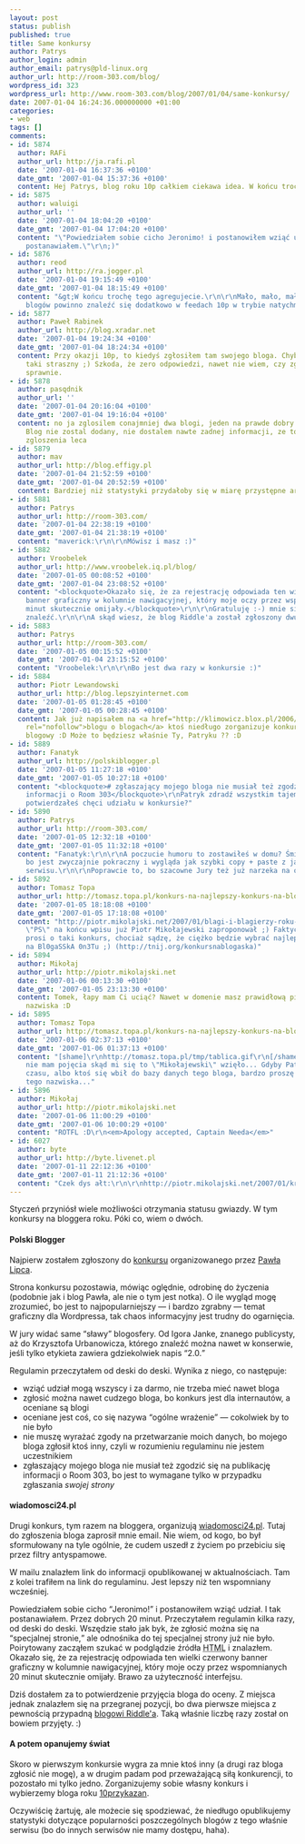 ```yaml
---
layout: post
status: publish
published: true
title: Same konkursy
author: Patrys
author_login: admin
author_email: patrys@pld-linux.org
author_url: http://room-303.com/blog/
wordpress_id: 323
wordpress_url: http://www.room-303.com/blog/2007/01/04/same-konkursy/
date: 2007-01-04 16:24:36.000000000 +01:00
categories:
- web
tags: []
comments:
- id: 5874
  author: RAFi
  author_url: http://ja.rafi.pl
  date: '2007-01-04 16:37:36 +0100'
  date_gmt: '2007-01-04 15:37:36 +0100'
  content: Hej Patrys, blog roku 10p całkiem ciekawa idea. W końcu trochę tego agregujecie.
- id: 5875
  author: waluigi
  author_url: ''
  date: '2007-01-04 18:04:20 +0100'
  date_gmt: '2007-01-04 17:04:20 +0100'
  content: "\"Powiedziałem sobie cicho Jeronimo! i postanowiłem wziąć udział. I tak
    postanawiałem.\"\r\n;)"
- id: 5876
  author: reod
  author_url: http://ra.jogger.pl
  date: '2007-01-04 19:15:49 +0100'
  date_gmt: '2007-01-04 18:15:49 +0100'
  content: "&gt;W końcu trochę tego agregujecie.\r\n\r\nMało, mało, mało. Dziesiatki
    blogów powinno znaleźć się dodatkowo w feedach 10p w trybie natychmiastowym. Dziesiątki..."
- id: 5877
  author: Paweł Rabinek
  author_url: http://blog.xradar.net
  date: '2007-01-04 19:24:34 +0100'
  date_gmt: '2007-01-04 18:24:34 +0100'
  content: Przy okazji 10p, to kiedyś zgłosiłem tam swojego bloga. Chyba nie jest
    taki straszny ;) Szkoda, że zero odpowiedzi, nawet nie wiem, czy zgłoszenie poszło
    sprawnie.
- id: 5878
  author: pasqdnik
  author_url: ''
  date: '2007-01-04 20:16:04 +0100'
  date_gmt: '2007-01-04 19:16:04 +0100'
  content: no ja zglosilem conajmniej dwa blogi, jeden na prawde dobry. Ale nic, zero.
    Blog nie zostal dodany, nie dostalem nawte zadnej informacji, ze to /dev/null
    zgloszenia leca
- id: 5879
  author: mav
  author_url: http://blog.effigy.pl
  date: '2007-01-04 21:52:59 +0100'
  date_gmt: '2007-01-04 20:52:59 +0100'
  content: Bardziej niż statystyki przydałoby się w miarę przystępne archiwum.
- id: 5881
  author: Patrys
  author_url: http://room-303.com/
  date: '2007-01-04 22:38:19 +0100'
  date_gmt: '2007-01-04 21:38:19 +0100'
  content: "maverick:\r\n\r\nMówisz i masz :)"
- id: 5882
  author: Vroobelek
  author_url: http://www.vroobelek.iq.pl/blog/
  date: '2007-01-05 00:08:52 +0100'
  date_gmt: '2007-01-04 23:08:52 +0100'
  content: "<blockquote>Okazało się, że za rejestrację odpowiada ten wielki czerwony
    banner graficzny w kolumnie nawigacyjnej, który moje oczy przez wspomnianych 20
    minut skutecznie omijały.</blockquote>\r\n\r\nGratuluję :-) mnie się nie udało
    znaleźć.\r\n\r\nA skąd wiesz, że blog Riddle'a został zgłoszony dwukrotnie?"
- id: 5883
  author: Patrys
  author_url: http://room-303.com/
  date: '2007-01-05 00:15:52 +0100'
  date_gmt: '2007-01-04 23:15:52 +0100'
  content: "Vroobelek:\r\n\r\nBo jest dwa razy w konkursie :)"
- id: 5884
  author: Piotr Lewandowski
  author_url: http://blog.lepszyinternet.com
  date: '2007-01-05 01:28:45 +0100'
  date_gmt: '2007-01-05 00:28:45 +0100'
  content: Jak już napisałem na <a href="http://klimowicz.blox.pl/2006/12/blog-roku.html"
    rel="nofollow">blogu o blogach</a> ktoś niedługo zorganizuje konkurs na konkurs
    blogowy :D Może to będziesz właśnie Ty, Patryku ?? :D
- id: 5889
  author: Fanatyk
  author_url: http://polskiblogger.pl
  date: '2007-01-05 11:27:18 +0100'
  date_gmt: '2007-01-05 10:27:18 +0100'
  content: "<blockquote># zgłaszający mojego bloga nie musiał też zgodzić się na publikację
    informacji o Room 303</blockquote>\r\nPatryk zdradź wszystkim tajemnicę czy nie
    potwierdzałeś chęci udziału w konkursie?"
- id: 5890
  author: Patrys
  author_url: http://room-303.com/
  date: '2007-01-05 12:32:18 +0100'
  date_gmt: '2007-01-05 11:32:18 +0100'
  content: "Fanatyk:\r\n\r\nA poczucie humoru to zostawiłeś w domu? Śmieję się z regulaminu,
    bo jest zwyczajnie pokraczny i wygląda jak szybki copy + paste z jakiegoś innego
    serwisu.\r\n\r\nPoprawcie to, bo szacowne Jury też już narzeka na organizację."
- id: 5892
  author: Tomasz Topa
  author_url: http://tomasz.topa.pl/konkurs-na-najlepszy-konkurs-na-blog-2006-roku.html
  date: '2007-01-05 18:18:08 +0100'
  date_gmt: '2007-01-05 17:18:08 +0100'
  content: "http://piotr.mikolajski.net/2007/01/blagi-i-blagierzy-roku-2006\r\n\r\nW
    \"PS\" na końcu wpisu już Piotr Mikołajewski zaproponował ;) Faktycznie aż się
    prosi o taki konkurs, chociaż sądzę, że ciężko będzie wybrać najlepszy konkurs
    na Bl0gaSSkA 0n3Tu ;) (http://tnij.org/konkursnablogaska)"
- id: 5894
  author: Mikołaj
  author_url: http://piotr.mikolajski.net
  date: '2007-01-06 00:13:30 +0100'
  date_gmt: '2007-01-05 23:13:30 +0100'
  content: Tomek, łapy mam Ci uciąć? Nawet w domenie masz prawidłową pisownię mojego
    nazwiska :D
- id: 5895
  author: Tomasz Topa
  author_url: http://tomasz.topa.pl/konkurs-na-najlepszy-konkurs-na-blog-2006-roku.html
  date: '2007-01-06 02:37:13 +0100'
  date_gmt: '2007-01-06 01:37:13 +0100'
  content: "[shame]\r\nhttp://tomasz.topa.pl/tmp/tablica.gif\r\n[/shame]\r\n\r\nSerio
    nie mam pojęcia skąd mi się to \"Mikołajewski\" wzięło... Gdyby Patrys miał chwilkę
    czasu, albo ktoś się wbił do bazy danych tego bloga, bardzo proszę o poprawienie
    tego nazwiska..."
- id: 5896
  author: Mikołaj
  author_url: http://piotr.mikolajski.net
  date: '2007-01-06 11:00:29 +0100'
  date_gmt: '2007-01-06 10:00:29 +0100'
  content: "ROTFL :D\r\n<em>Apology accepted, Captain Needa</em>"
- id: 6027
  author: byte
  author_url: http://byte.livenet.pl
  date: '2007-01-11 22:12:36 +0100'
  date_gmt: '2007-01-11 21:12:36 +0100'
  content: "Czek dys ałt:\r\n\r\nhttp://piotr.mikolajski.net/2007/01/kradnij-a-sie-wylansujesz"
---
```

<p>Styczeń przyniósł wiele możliwości otrzymania statusu gwiazdy. W tym konkursy na bloggera roku. Póki co, wiem o dwóch.</p>

<h4>Polski Blogger</h4>

<p>Najpierw zostałem zgłoszony do <a href="http://blogroku.polskiblogger.pl/">konkursu</a> organizowanego przez <a href="http://polskiblogger.pl/autor/">Pawła Lipca</a>.</p>

<p>Strona konkursu pozostawia, mówiąc oględnie, odrobinę do życzenia (podobnie jak i blog Pawła, ale nie o tym jest notka). O ile wygląd mogę zrozumieć, bo jest to najpopularniejszy — i bardzo zgrabny — temat graficzny dla Wordpressa, tak chaos informacyjny jest trudny do ogarnięcia.</p>

<p>W jury widać same <q>sławy</q> blogosfery. Od Igora Janke, znanego publicysty, aż do Krzysztofa Urbanowicza, którego znaleźć można nawet w konserwie, jeśli tylko etykieta zawiera gdziekolwiek napis <q>2.0.</q></p>

<p>Regulamin przeczytałem od deski do deski. Wynika z niego, co następuje:</p>

<ul>
<li>wziąć udział mogą wszyscy i za darmo, nie trzeba mieć nawet bloga</li>
<li>zgłosić można nawet cudzego bloga, bo konkurs jest dla internautów, a oceniane są blogi</li>
<li>oceniane jest coś, co się nazywa <q>ogólne wrażenie</q> — cokolwiek by to nie było</li>
<li>nie muszę wyrażać zgody na przetwarzanie moich danych, bo mojego bloga zgłosił ktoś inny, czyli w rozumieniu regulaminu nie jestem uczestnikiem</li>
<li>zgłaszający mojego bloga nie musiał też zgodzić się na publikację informacji o Room 303, bo jest to wymagane tylko w przypadku zgłaszania <em>swojej strony</em></li>
</ul>

<h4>wiadomosci24.pl</h4>

<p>Drugi konkurs, tym razem na bloggera, organizują <a href="http://www.wiadomosci24.pl/">wiadomosci24.pl</a>. Tutaj do zgłoszenia bloga zaprosił mnie email. Nie wiem, od kogo, bo był sformułowany na tyle ogólnie, że cudem uszedł z życiem po przebiciu się przez filtry antyspamowe.</p>

<p>W mailu znalazłem link do informacji opublikowanej w aktualnościach. Tam z kolei trafiłem na link do regulaminu. Jest lepszy niż ten wspomniany wcześniej.</p>

<p>Powiedziałem sobie cicho <q>Jeronimo!</q> i postanowiłem wziąć udział. I tak postanawiałem. Przez dobrych 20 minut. Przeczytałem regulamin kilka razy, od deski do deski. Wszędzie stało jak byk, że zgłosić można się na <q>specjalnej stronie,</q> ale odnośnika do tej specjalnej strony już nie było. Poirytowany zacząłem szukać w podglądzie źródła <abbr title="HyperText Markup Language">HTML</abbr> i znalazłem. Okazało się, że za rejestrację odpowiada ten wielki czerwony banner graficzny w kolumnie nawigacyjnej, który moje oczy przez wspomnianych 20 minut skutecznie omijały. Brawo za użyteczność interfejsu.</p>

<p>Dziś dostałem za to potwierdzenie przyjęcia bloga do oceny. Z miejsca jednak znalazłem się na przegranej pozycji, bo dwa pierwsze miejsca z pewnością przypadną <a href="http://riddle.jogger.pl/">blogowi Riddle'a</a>. Taką właśnie liczbę razy został on bowiem przyjęty. :)</p>

<h4>A potem opanujemy świat</h4>

<p>Skoro w pierwszym konkursie wygra za mnie ktoś inny (a drugi raz bloga zgłosić nie mogę), a w drugim padam pod przeważającą siłą konkurencji, to pozostało mi tylko jedno. Zorganizujemy sobie własny konkurs i wybierzemy bloga roku <a href="http://10przykazan.com/">10przykazan</a>.</p>

<p>Oczywiścię żartuję, ale możecie się spodziewać, że niedługo opublikujemy statystyki dotyczące popularności poszczególnych blogów z tego właśnie serwisu (bo do innych serwisów nie mamy dostępu, haha).</p>
